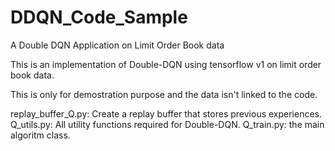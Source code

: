 # DDQN_Code_Sample
A Double DQN Application on Limit Order Book data

This is an implementation of Double-DQN using tensorflow v1 on limit order book data. 

This is only for demostration purpose and the data isn't linked to the code. 

replay_buffer_Q.py: Create a replay buffer that stores previous experiences. 
Q_utils.py: All utility functions required for Double-DQN. 
Q_train.py: the main algoritm class. 
